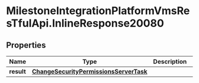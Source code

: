 # MilestoneIntegrationPlatformVmsResTfulApi.InlineResponse20080

## Properties
Name | Type | Description | Notes
------------ | ------------- | ------------- | -------------
**result** | [**ChangeSecurityPermissionsServerTask**](ChangeSecurityPermissionsServerTask.md) |  | [optional] 
